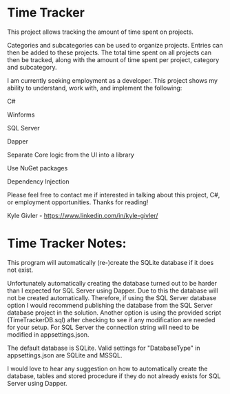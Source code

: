 # Time Tracker
This project allows tracking the amount of time spent on projects.

Categories and subcategories can be used to organize projects. Entries can then be added to these projects. The total time spent on all projects can then be tracked, along with the amount of time spent per project, category and subcategory.

I am currently seeking employment as a developer.
This project shows my ability to understand, work with, and implement the following:


C#

Winforms

SQL Server

Dapper

Separate Core logic from the UI into a library

Use NuGet packages

Dependency Injection

Please feel free to contact me if interested in talking about this project, C#, or employment opportunities. Thanks for reading!

Kyle Givler - https://www.linkedin.com/in/kyle-givler/

# Time Tracker Notes:
This program will automatically (re-)create the SQLite database if it does not exist. 

Unfortunately automatically creating the database turned out to be harder than I expected for SQL Server using Dapper. Due to this the database will not be created automatically. Therefore, if using the SQL Server database option I would recommend publishing the database from the SQL Server database project in the solution. Another option is using the provided script (TimeTrackerDB.sql) after checking to see if any modification are needed for your setup. For SQL Server the connection string will need to be modified in appsettings.json.

The default database is SQLite. Valid settings for "DatabaseType" in appsettings.json are SQLite and MSSQL. 

I would love to hear any suggestion on how to automatically  create the database, tables and stored procedure if they do not already exists for SQL Server using Dapper.